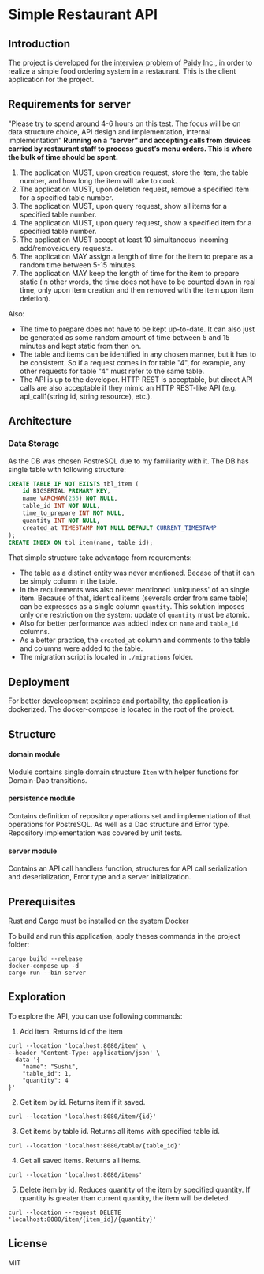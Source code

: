 # Simple Restaurant API

## Introduction
The project is developed for the [interview problem](https://github.com/paidy/interview/blob/master/SimpleRestaurantApi.md) of [Paidy Inc.](https://paidy.com/), in order to realize a simple food ordering system in a restaurant.
This is the client application for the project.

## Requirements for server
"Please try to spend around 4-6 hours on this test. The focus will be on data structure choice, API design and implementation, internal implementation"
**Running on a “server” and accepting calls from devices carried by restaurant staff to process guest’s menu orders. This is where the bulk of time should be spent.**
1. The application MUST, upon creation request, store the item, the table number, and how long the item will take to cook.
2. The application MUST, upon deletion request, remove a specified item for a specified table number.
3. The application MUST, upon query request, show all items for a specified table number.
4. The application MUST, upon query request, show a specified item for a specified table number.
5. The application MUST accept at least 10 simultaneous incoming add/remove/query requests.
6. The application MAY assign a length of time for the item to prepare as a random time between 5-15 minutes.
7. The application MAY keep the length of time for the item to prepare static (in other words, the time does not have to be counted down in real time, only upon item creation and then removed with the item upon item deletion).

Also:
- The time to prepare does not have to be kept up-to-date. It can also just be generated as some random amount of time between 5 and 15 minutes and kept static from then on.
- The table and items can be identified in any chosen manner, but it has to be consistent. So if a request comes in for table "4", for example, any other requests for table "4" must refer to the same table.
- The API is up to the developer. HTTP REST is acceptable, but direct API calls are also acceptable if they mimic an HTTP REST-like API (e.g. api_call1(string id, string resource), etc.).

## Architecture

### Data Storage
As the DB was chosen PostreSQL due to my familiarity with it. The DB has single table with following structure:
```sql
CREATE TABLE IF NOT EXISTS tbl_item (
    id BIGSERIAL PRIMARY KEY,
    name VARCHAR(255) NOT NULL,
    table_id INT NOT NULL,
    time_to_prepare INT NOT NULL,
    quantity INT NOT NULL,
    created_at TIMESTAMP NOT NULL DEFAULT CURRENT_TIMESTAMP
);
CREATE INDEX ON tbl_item(name, table_id);
```
That simple structure take advantage from requrements:
- The table as a distinct entity was never mentioned. Becase of that it can be simply column in the table.
- In the requirements was also never mentioned 'uniquness' of an single item. Because of that, identical items (severals order from same table) can be expresses as a single column `quantity`. This solution imposes only one restriction on the system: update of `quantity` must be atomic.
- Also for better performance was added index on `name` and `table_id` columns.
- As a better practice, the `created_at` column and comments to the table and columns were added to the table.
- The migration script is located in `./migrations` folder.

## Deployment
For better develeopment expirince and portability, the application is dockerized. The docker-compose is located in the root of the project.

## Structure
#### domain module
Module contains single domain structure `Item` with helper functions for Domain-Dao transitions.
#### persistence module
Contains definition of repository operations set and implementation of that operations for PostreSQL. As well as a Dao structure and Error type. Repository implementation was covered by unit tests.
#### server module
Contains an API call handlers function, structures for API call serialization and deserialization, Error type and a server initialization.

## Prerequisites

Rust and Cargo must be installed on the system
Docker

To build and run this application, apply theses commands in the project folder:
```
cargo build --release
docker-compose up -d
cargo run --bin server
```

## Exploration
To explore the API, you can use following commands:
1. Add item. Returns id of the item
```curl
curl --location 'localhost:8080/item' \
--header 'Content-Type: application/json' \
--data '{
    "name": "Sushi",
    "table_id": 1,
    "quantity": 4
}'
```
2. Get item by id. Returns item if it saved.
```curl
curl --location 'localhost:8080/item/{id}'
```
3. Get items by table id. Returns all items with specified table id.
```curl
curl --location 'localhost:8080/table/{table_id}'
```
4. Get all saved items. Returns all items.
```curl
curl --location 'localhost:8080/items'
```
5. Delete item by id. Reduces quantity of the item by specified quantity. If quantity is greater than current quantity, the item will be deleted.
```curl
curl --location --request DELETE 'localhost:8080/item/{item_id}/{quantity}'
```

## License

MIT
